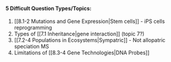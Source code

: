 #### 5 Difficult Question Types/Topics:
1. [[8.1-2 Mutations and Gene Expression|Stem cells]] - iPS cells reprogramming
2. Types of [[7.1 Inheritance|gene interaction]] (topic 7?) 
3. [[7.2-4 Populations in Ecosystems|Sympatric]] - Not allopatric speciation MS
4. Limitations of [[8.3-4 Gene Technologies|DNA Probes]]


